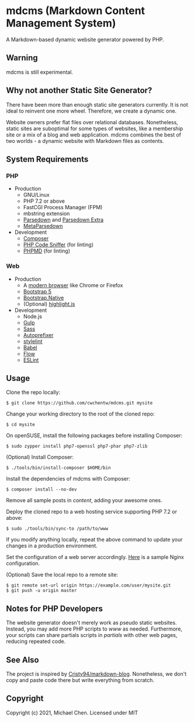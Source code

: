 # mdcms (Markdown Content Management System)

A Markdown-based dynamic website generator powered by PHP.

## Warning

mdcms is still experimental.

## Why not another Static Site Generator?

There have been more than enough static site generators currently. It is not ideal to reinvent one more wheel. Therefore, we create a dynamic one.

Website owners prefer flat files over relational databases. Nonetheless, static sites are suboptimal for some types of websites, like a membership site or a mix of a blog and web application. mdcms combines the best of two worlds - a dynamic website with Markdown files as contents.

## System Requirements

### PHP

* Production
  * GNU/Linux
  * PHP 7.2 or above
  * FastCGI Process Manager (FPM)
  * mbstring extension
  * [Parsedown](https://github.com/erusev/parsedown) and [Parsedown Extra](https://github.com/erusev/parsedown-extra)
  * [MetaParsedown](https://github.com/pagerange/metaparsedown)
* Development
  * [Composer](https://getcomposer.org)
  * [PHP Code Sniffer](https://github.com/squizlabs/PHP_CodeSniffer) (for linting)
  * [PHPMD](https://phpmd.org) (for linting)

### Web

* Production
  * A [modern browser](https://browsehappy.com) like Chrome or Firefox
  * [Bootstrap 5](https://getbootstrap.com)
  * [Bootstrap.Native](https://thednp.github.io/bootstrap.native/)
  * (Optional) [highlight.js](https://highlightjs.org)
* Development
  * Node.js
  * [Gulp](https://gulpjs.com/)
  * [Sass](https://sass-lang.com/)
  * [Autoprefixer](https://github.com/postcss/autoprefixer)
  * [stylelint](https://stylelint.io/)
  * [Babel](https://babeljs.io/)
  * [Flow](https://flow.org/en/)
  * [ESLint](https://eslint.org/)

## Usage

Clone the repo locally:

```
$ git clone https://github.com/cwchentw/mdcms.git mysite
```

Change your working directory to the root of the cloned repo:

```
$ cd mysite
```

On openSUSE, install the following packages before installing Composer:

```
$ sudo zypper install php7-openssl php7-phar php7-zlib
```

(Optional) Install Composer:

```
$ ./tools/bin/install-composer $HOME/bin
```

Install the dependencies of mdcms with Composer:

```
$ composer install --no-dev
```

Remove all sample posts in *content*, adding your awesome ones.

Deploy the cloned repo to a web hosting service supporting PHP 7.2 or above:

```
$ sudo ./tools/bin/sync-to /path/to/www
```

If you modify anything locally, repeat the above command to update your changes in a production environment.

Set the configuration of a web server accordingly. [Here](/tools/etc/nginx.conf) is a sample Nginx configuration.

(Optional) Save the local repo to a remote site:

```
$ git remote set-url origin https://example.com/user/mysite.git
$ git push -u origin master
```

## Notes for PHP Developers

The website generator doesn't merely work as pseudo static websites. Instead, you may add more PHP scripts to *www* as needed. Furthermore, your scripts can share partials scripts in *partials* with other web pages, reducing repeated code.

## See Also

The project is inspired by [Cristy94/markdown-blog](https://github.com/Cristy94/markdown-blog). Nonetheless, we don't copy and paste code there but write everything from scratch.

## Copyright

Copyright (c) 2021, Michael Chen. Licensed under MIT
